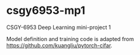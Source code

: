 # csgy6953-mp1

CSGY-6953 Deep Learning mini-project 1

Model definition and training code is adapted from https://github.com/kuangliu/pytorch-cifar.
